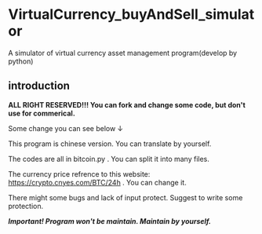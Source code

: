 # VirtualCurrency_buyAndSell_simulator
A simulator of virtual currency asset management program(develop by python)

## introduction
<b> ALL RIGHT RESERVED!!! You can fork and change some code, but don't use for commerical.</b>

Some change you can see below ↓

This program is chinese version. You can translate by yourself.

The codes are all in bitcoin.py . You can split it into many files.

The currency price refrence to this website: https://crypto.cnyes.com/BTC/24h . You can change it.

There might some bugs and lack of input protect. Suggest to write some protection.

<b><i>Important! Program won't be maintain. Maintain by yourself.</i></b>
